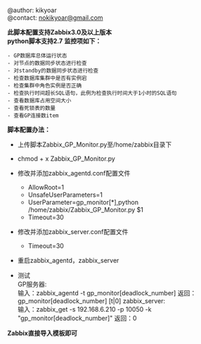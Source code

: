 @author: kikyoar  
@contact: nokikyoar@gmail.com  


**此脚本配置支持Zabbix3.0及以上版本**  
**python脚本支持2.7**
**监控项如下：**  

	- GP数据库总体运行状态    
	- 对节点的数据同步状态进行检查  
	- 对standby的数据同步状态进行检查  
	- 检查数据库集群中是否有实例宕  
	- 检查集群中角色实例是否正确  
	- 检查执行时间超长SQL语句，此例为检查执行时间大于1小时的SQL语句  
	- 查看数据库占用空间大小  
	- 查看死锁表的数量  
	- 查看GP连接数item  







**脚本配置办法：**

- 上传脚本Zabbix_GP_Monitor.py至/home/zabbix目录下
- chmod + x Zabbix_GP_Monitor.py
- 修改并添加zabbix_agentd.conf配置文件
	
	- AllowRoot=1
	- UnsafeUserParameters=1
	- UserParameter=gp_monitor[*],python /home/zabbix/Zabbix_GP_Monitor.py $1
	- Timeout=30  
- 修改并添加zabbix_server.conf配置文件
	- Timeout=30
- 重启zabbix_agentd，zabbix_server

- 测试   
	GP服务器:  
		输入：zabbix_agentd -t gp_monitor[deadlock_number]
		返回：gp_monitor[deadlock_number]                   [t|0]
	zabbix_server:  
		输入：zabbix_get -s 192.168.6.210 -p 10050 -k "gp_monitor[deadlock_number]"
		返回：0
					
 
**Zabbix直接导入模板即可**